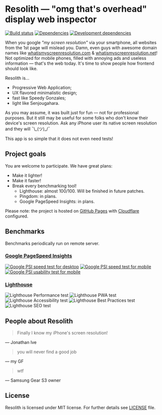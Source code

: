 # Resolith &mdash; "omg that's overhead" display web inspector

[![Build status](https://api.travis-ci.org/ssimplix/resolith.svg)](https://travis-ci.org/ssimplix/resolith) [![Dependencies](https://david-dm.org/ssimplix/resolith.svg)](https://david-dm.org/ssimplix/resolith) [![Development dependencies](https://david-dm.org/ssimplix/resolith/dev-status.svg)](https://david-dm.org/ssimplix/resolith?type=dev)

When you google *"my screen resolution"* via your smartphone, all websites from the 1st page will mislead you. Damn, even guys with awesome domain names like [whatismyscreenresolution.com](https://www.whatismyscreenresolution.com) & [whatismyscreenresolution.net](http://whatismyscreenresolution.net)! Not optimized for mobile phones, filled with annoying ads and useless information &mdash; that's the web today. It's time to show people how frontend should look like.

Resolith is...

* Progressive Web Application;
* UX flavored minimalistic design;
* fast like Speedy Gonzales;
* light like Senjougahara.

As you may assume, it was built just for fun &mdash; not for professional purposes. But it still may be useful for some folks who don't know their device's screen resolution. Ask any iPhone user its native screen resolution and they will ¯\\\_(ツ)_/¯

This app is so simple that it does not even need tests!

## Project goals

You are welcome to participate. We have great plans:

* Make it lighter!
* Make it faster!
* Break every benchmarking tool!
  * Lighthouse: almost 100/100. Will be finished in future patches.
  * Pingdom: in plans.
  * Google PageSpeed Insights: in plans.

Please note: the project is hosted on [GitHub Pages](https://pages.github.com) with [Cloudflare](https://www.cloudflare.com/) configured.

## Benchmarks

Benchmarks periodically run on remote server.

### [Google PageSpeed Insights](https://developers.google.com/speed/pagespeed/insights/)

[![Google PSI speed test for desktop](https://shields.lith.pw/resolith/badges/desktop-speed.svg)](https://developers.google.com/speed/pagespeed/insights/?url=https://reso.lith.pw) [![Google PSI speed test for mobile](https://shields.lith.pw/resolith/badges/mobile-speed.svg)](https://developers.google.com/speed/pagespeed/insights/?url=https://reso.lith.pw&tab=mobile) 
[![Google PSI usability test for mobile](https://shields.lith.pw/resolith/badges/mobile-usability.svg)](https://developers.google.com/speed/pagespeed/insights/?url=https://reso.lith.pw&tab=mobile)

### [Lighthouse](https://developers.google.com/web/tools/lighthouse/)

![Lighthouse Performance test](https://shields.lith.pw/resolith/badges/performance.svg) ![Lighthouse PWA test](https://shields.lith.pw/resolith/badges/pwa.svg) ![Lighthouse Accessibility test](https://shields.lith.pw/resolith/badges/accessibility.svg) ![Lighthouse Best Practices test](https://shields.lith.pw/resolith/badges/best-practices.svg) ![Lighthouse SEO test](https://shields.lith.pw/resolith/badges/seo.svg)

## People about Resolith

> Finally I know my iPhone's screen resolution!

&mdash; Jonathan Ive

> you will never find a good job

&mdash; my GF

> wtf

&mdash; Samsung Gear S3 owner

## License

Resolith is licensed under MIT license. For further details see [LICENSE](LICENSE) file.
